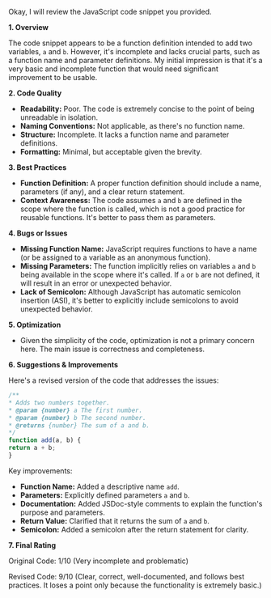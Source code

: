 Okay, I will review the JavaScript code snippet you provided.

**1. Overview**

The code snippet appears to be a function definition intended to add two variables, `a` and `b`. However, it's
incomplete and lacks crucial parts, such as a function name and parameter definitions. My initial impression is that
it's a very basic and incomplete function that would need significant improvement to be usable.

**2. Code Quality**

* **Readability:** Poor. The code is extremely concise to the point of being unreadable in isolation.
* **Naming Conventions:** Not applicable, as there's no function name.
* **Structure:** Incomplete. It lacks a function name and parameter definitions.
* **Formatting:** Minimal, but acceptable given the brevity.

**3. Best Practices**

* **Function Definition:** A proper function definition should include a name, parameters (if any), and a clear return
statement.
* **Context Awareness:** The code assumes `a` and `b` are defined in the scope where the function is called, which is
not a good practice for reusable functions. It's better to pass them as parameters.

**4. Bugs or Issues**

* **Missing Function Name:** JavaScript requires functions to have a name (or be assigned to a variable as an anonymous
function).
* **Missing Parameters:** The function implicitly relies on variables `a` and `b` being available in the scope where
it's called. If `a` or `b` are not defined, it will result in an error or unexpected behavior.
* **Lack of Semicolon:** Although JavaScript has automatic semicolon insertion (ASI), it's better to explicitly include
semicolons to avoid unexpected behavior.

**5. Optimization**

* Given the simplicity of the code, optimization is not a primary concern here. The main issue is correctness and
completeness.

**6. Suggestions & Improvements**

Here's a revised version of the code that addresses the issues:

```javascript
/**
* Adds two numbers together.
* @param {number} a The first number.
* @param {number} b The second number.
* @returns {number} The sum of a and b.
*/
function add(a, b) {
return a + b;
}
```

Key improvements:

* **Function Name:** Added a descriptive name `add`.
* **Parameters:** Explicitly defined parameters `a` and `b`.
* **Documentation:** Added JSDoc-style comments to explain the function's purpose and parameters.
* **Return Value:** Clarified that it returns the sum of `a` and `b`.
* **Semicolon:** Added a semicolon after the return statement for clarity.

**7. Final Rating**

Original Code: 1/10 (Very incomplete and problematic)

Revised Code: 9/10 (Clear, correct, well-documented, and follows best practices. It loses a point only because the
functionality is extremely basic.)